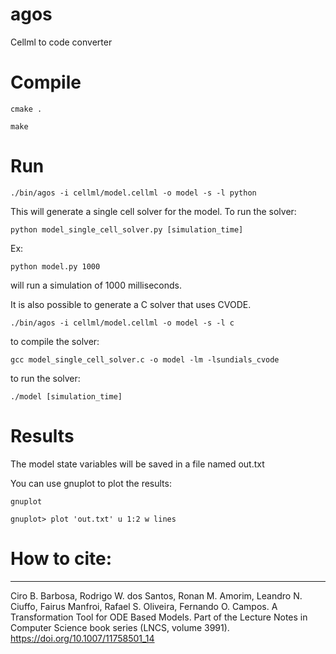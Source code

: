 # agos
Cellml to code converter

# Compile

`cmake .`

`make`

# Run
`./bin/agos -i cellml/model.cellml -o model -s -l python`

This will generate a single cell solver for the model. To run the solver:

`python model_single_cell_solver.py [simulation_time]`

Ex: 

`python model.py 1000`

will run a simulation of 1000 milliseconds.

It is also possible to generate a C solver that uses CVODE.

`./bin/agos -i cellml/model.cellml -o model -s -l c`

to compile the solver:

`gcc model_single_cell_solver.c -o model -lm -lsundials_cvode`

to run the solver:

`./model [simulation_time]`

# Results

The model state variables will be saved in a file named out.txt

You can use gnuplot to plot the results: 

`gnuplot`

`gnuplot> plot 'out.txt' u 1:2 w lines` 

# How to cite:
----

Ciro B. Barbosa, Rodrigo W. dos Santos, Ronan M. Amorim, Leandro N. Ciuffo, Fairus Manfroi, Rafael S. Oliveira, Fernando O. Campos. A Transformation Tool for ODE Based Models. Part of the Lecture Notes in Computer Science book series (LNCS, volume 3991). https://doi.org/10.1007/11758501_14

